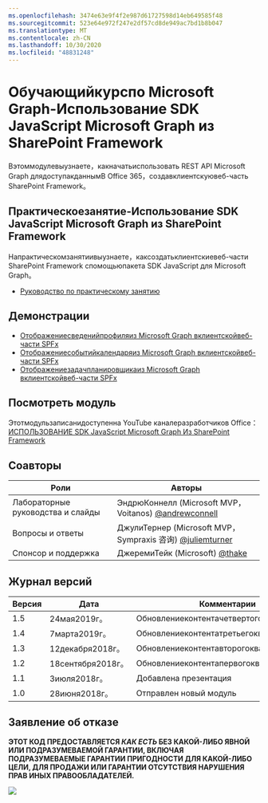 ```yaml
---
ms.openlocfilehash: 3474e63e9f4f2e987d61727598d14eb649585f48
ms.sourcegitcommit: 523e64e972f247e2df57cd8de949ac7bd1b8b047
ms.translationtype: MT
ms.contentlocale: zh-CN
ms.lasthandoff: 10/30/2020
ms.locfileid: "48831248"
---
```

# <a name="---microsoft-graph----sdk-javascript-microsoft-graph--sharepoint-framework"></a>Обучающийкурспо Microsoft Graph-Использование SDK JavaScript Microsoft Graph из SharePoint Framework

Вэтоммодулевыузнаете，какначатьиспользовать REST API Microsoft Graph длядоступакданнымВ Office 365，создавклиентскуювеб-часть SharePoint Framework。

## <a name="-----sdk-javascript-microsoft-graph--sharepoint-framework"></a>Практическоезанятие-Использование SDK JavaScript Microsoft Graph из SharePoint Framework

Напрактическомзанятиивыузнаете，каксоздатьклиентскиевеб-части SharePoint Framework спомощьюпакета SDK JavaScript для Microsoft Graph。

- [Руководство по практическому занятию](./Lab.md)

## <a name=""></a>Демонстрации

- [Отображениесведенийпрофиляиз Microsoft Graph вклиентскойвеб-части SPFx](./Demos/01-personal-info)
- [Отображениесобытийкалендаряиз Microsoft Graph вклиентскойвеб-части SPFx](./Demos/02-events)
- [Отображениезадачпланировщикаиз Microsoft Graph вклиентскойвеб-части SPFx](./Demos/03-tasks)

## <a name="-"></a>Посмотреть модуль

Этотмодульзаписанидоступенна YouTube каналеразработчиков Office： [ИСПОЛЬЗОВАНИЕ SDK JavaScript Microsoft Graph Из SharePoint Framework](https://www.youtube.com/watch?v=U1JrBwP3vc8)

## <a name=""></a>Соавторы

| Роли | Авторы |
| -------------------- | ------------------------------------------------------------------------------------- |
| Лабораторные руководства и cлайды | ЭндрюКоннелл (Microsoft MVP，Voitanos) [@andrewconnell](//github.com/andrewconnell) |
| Вопросы и ответы | ДжулиТернер (Microsoft MVP，Sympraxis 咨询) [@juliemturner](//github.com/juliemturner) |
| Спонсор и поддержка | ДжеремиТейк (Microsoft) [@thake](//github.com/jthake-msft) |

## <a name="-"></a>Журнал версий

| Версия | Дата | Комментарии |
| ------- | ------------------ | ---------------------- |
| 1.5 | 24мая2019г。 | Обновлениеконтентачетвертогоквартала2019 |
| 1.4 | 7марта2019г。 | Обновлениеконтентатретьегоквартала2019 |
| 1.3 | 12декабря2018г。 | Обновлениеконтентавторогоквартала2019 |
| 1.2 | 18сентября2018г。 | Обновлениеконтентапервогоквартала2019 |
| 1.1 | 3июля2018г。 | Добавлена презентация |
| 1.0 | 28июня2018г。 | Отправлен новый модуль |

## <a name="--"></a>Заявление об отказе

**ЭТОТ КОД ПРЕДОСТАВЛЯЕТСЯ _КАК ЕСТЬ_ БЕЗ КАКОЙ-ЛИБО ЯВНОЙ ИЛИ ПОДРАЗУМЕВАЕМОЙ ГАРАНТИИ, ВКЛЮЧАЯ ПОДРАЗУМЕВАЕМЫЕ ГАРАНТИИ ПРИГОДНОСТИ ДЛЯ КАКОЙ-ЛИБО ЦЕЛИ, ДЛЯ ПРОДАЖИ ИЛИ ГАРАНТИИ ОТСУТСТВИЯ НАРУШЕНИЯ ПРАВ ИНЫХ ПРАВООБЛАДАТЕЛЕЙ.**

<img src="https://telemetry.sharepointpnp.com/msgraph-training-spfx" />
